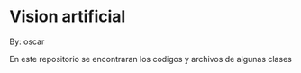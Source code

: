 
# Vision artificial

By: oscar

En este repositorio se encontraran los codigos y archivos de algunas clases
